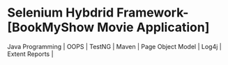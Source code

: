 # Selenium Hybdrid Framework-[BookMyShow Movie Application]
Java Programming | OOPS | TestNG | Maven | Page Object Model | Log4j | Extent Reports | 
